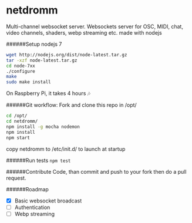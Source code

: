 # netdromm
Multi-channel websocket server.
Websockets server for OSC, MIDI, chat, video channels, shaders, webp streaming etc. made with nodejs

######Setup nodejs 7

``` sh
wget http://nodejs.org/dist/node-latest.tar.gz 
tar -xzf node-latest.tar.gz
cd node-7xx
./configure
make
sudo make install
```

On Raspberry Pi, it takes 4 hours :notes:

######Git workflow:
Fork and clone this repo in /opt/

``` sh
cd /opt/
cd netdromm/
npm install -g mocha nodemon
npm install
npm start
```

copy netdromm to /etc/init.d/ to launch at startup

######Run tests
`npm test`

######Contribute
Code, than commit and push to your fork then do a pull request.

######Roadmap
- [x] Basic websocket broadcast
- [ ] Authentication
- [ ] Webp streaming
